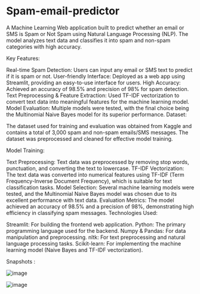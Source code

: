 # Spam-email-predictor
A Machine Learning Web application built to predict whether an email or SMS is Spam or Not Spam using Natural Language Processing (NLP). The model analyzes text data and classifies it into spam and non-spam categories with high accuracy.

Key Features:

Real-time Spam Detection: Users can input any email or SMS text to predict if it is spam or not.
User-friendly Interface: Deployed as a web app using Streamlit, providing an easy-to-use interface for users.
High Accuracy: Achieved an accuracy of 98.5% and precision of 98% for spam detection.
Text Preprocessing & Feature Extraction: Used TF-IDF vectorization to convert text data into meaningful features for the machine learning model.
Model Evaluation: Multiple models were tested, with the final choice being the Multinomial Naive Bayes model for its superior performance.
Dataset:

The dataset used for training and evaluation was obtained from Kaggle and contains a total of 3,000 spam and non-spam emails/SMS messages. The dataset was preprocessed and cleaned for effective model training.

Model Training:

Text Preprocessing: Text data was preprocessed by removing stop words, punctuation, and converting the text to lowercase.
TF-IDF Vectorization: The text data was converted into numerical features using TF-IDF (Term Frequency-Inverse Document Frequency), which is suitable for text classification tasks.
Model Selection: Several machine learning models were tested, and the Multinomial Naive Bayes model was chosen due to its excellent performance with text data.
Evaluation Metrics: The model achieved an accuracy of 98.5% and a precision of 98%, demonstrating high efficiency in classifying spam messages.
Technologies Used:

Streamlit: For building the frontend web application.
Python: The primary programming language used for the backend.
Numpy & Pandas: For data manipulation and preprocessing.
nltk: For text preprocessing and natural language processing tasks.
Scikit-learn: For implementing the machine learning model (Naive Bayes and TF-IDF vectorization).

Snapshots : 

![image](https://github.com/user-attachments/assets/d98ba981-9b0e-43e3-b61e-96669c4cef0c)



![image](https://github.com/user-attachments/assets/ad416233-c4dc-4953-862a-5e8c0628224e)
